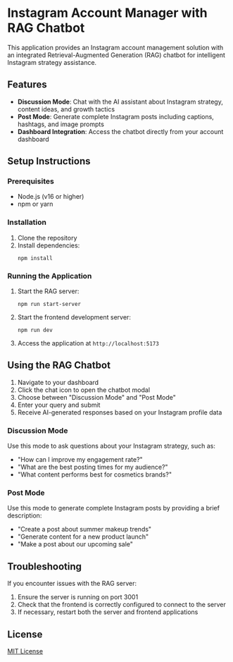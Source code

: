# Instagram Account Manager with RAG Chatbot

This application provides an Instagram account management solution with an integrated Retrieval-Augmented Generation (RAG) chatbot for intelligent Instagram strategy assistance.

## Features

- **Discussion Mode**: Chat with the AI assistant about Instagram strategy, content ideas, and growth tactics
- **Post Mode**: Generate complete Instagram posts including captions, hashtags, and image prompts
- **Dashboard Integration**: Access the chatbot directly from your account dashboard

## Setup Instructions

### Prerequisites

- Node.js (v16 or higher)
- npm or yarn

### Installation

1. Clone the repository
2. Install dependencies:
   ```
   npm install
   ```

### Running the Application

1. Start the RAG server:
   ```
   npm run start-server
   ```

2. Start the frontend development server:
   ```
   npm run dev
   ```

3. Access the application at `http://localhost:5173`

## Using the RAG Chatbot

1. Navigate to your dashboard
2. Click the chat icon to open the chatbot modal
3. Choose between "Discussion Mode" and "Post Mode"
4. Enter your query and submit
5. Receive AI-generated responses based on your Instagram profile data

### Discussion Mode

Use this mode to ask questions about your Instagram strategy, such as:
- "How can I improve my engagement rate?"
- "What are the best posting times for my audience?"
- "What content performs best for cosmetics brands?"

### Post Mode

Use this mode to generate complete Instagram posts by providing a brief description:
- "Create a post about summer makeup trends"
- "Generate content for a new product launch"
- "Make a post about our upcoming sale"

## Troubleshooting

If you encounter issues with the RAG server:

1. Ensure the server is running on port 3001
2. Check that the frontend is correctly configured to connect to the server
3. If necessary, restart both the server and frontend applications

## License

[MIT License](LICENSE)